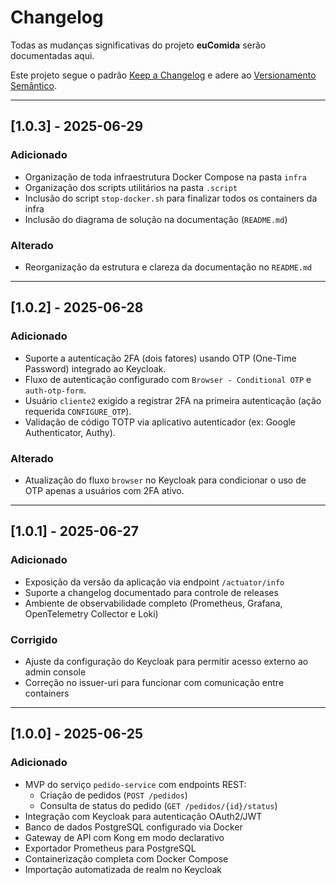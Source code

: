 # Changelog

Todas as mudanças significativas do projeto **euComida** serão documentadas aqui.

Este projeto segue o padrão [Keep a Changelog](https://keepachangelog.com/pt-BR/1.0.0/)
e adere ao [Versionamento Semântico](https://semver.org/lang/pt-BR/).

---


## [1.0.3] - 2025-06-29
### Adicionado
- Organização de toda infraestrutura Docker Compose na pasta `infra`
- Organização dos scripts utilitários na pasta `.script`
- Inclusão do script `stop-docker.sh` para finalizar todos os containers da infra
- Inclusão do diagrama de solução na documentação (`README.md`)

### Alterado
- Reorganização da estrutura e clareza da documentação no `README.md`

---


## [1.0.2] - 2025-06-28
### Adicionado
- Suporte a autenticação 2FA (dois fatores) usando OTP (One-Time Password) integrado ao Keycloak.
- Fluxo de autenticação configurado com `Browser - Conditional OTP` e `auth-otp-form`.
- Usuário `cliente2` exigido a registrar 2FA na primeira autenticação (ação requerida `CONFIGURE_OTP`).
- Validação de código TOTP via aplicativo autenticador (ex: Google Authenticator, Authy).

### Alterado
- Atualização do fluxo `browser` no Keycloak para condicionar o uso de OTP apenas a usuários com 2FA ativo.


---

## [1.0.1] - 2025-06-27
### Adicionado
- Exposição da versão da aplicação via endpoint `/actuator/info`
- Suporte a changelog documentado para controle de releases
- Ambiente de observabilidade completo (Prometheus, Grafana, OpenTelemetry Collector e Loki)

### Corrigido
- Ajuste da configuração do Keycloak para permitir acesso externo ao admin console
- Correção no issuer-uri para funcionar com comunicação entre containers

---

## [1.0.0] - 2025-06-25
### Adicionado
- MVP do serviço `pedido-service` com endpoints REST:
    - Criação de pedidos (`POST /pedidos`)
    - Consulta de status do pedido (`GET /pedidos/{id}/status`)
- Integração com Keycloak para autenticação OAuth2/JWT
- Banco de dados PostgreSQL configurado via Docker
- Gateway de API com Kong em modo declarativo
- Exportador Prometheus para PostgreSQL
- Containerização completa com Docker Compose
- Importação automatizada de realm no Keycloak
